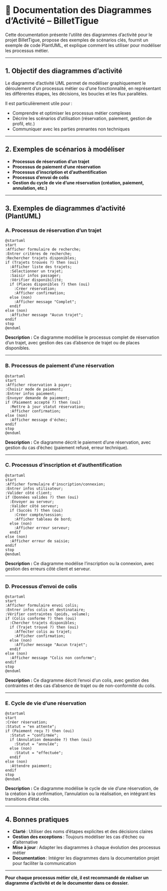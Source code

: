 # 🔄 Documentation des Diagrammes d’Activité – BilletTigue

Cette documentation présente l’utilité des diagrammes d’activité pour le projet BilletTigue, propose des exemples de scénarios clés, fournit un exemple de code PlantUML, et explique comment les utiliser pour modéliser les processus métier.

---

## 1. Objectif des diagrammes d’activité

Le diagramme d’activité UML permet de modéliser graphiquement le déroulement d’un processus métier ou d’une fonctionnalité, en représentant les différentes étapes, les décisions, les boucles et les flux parallèles.

Il est particulièrement utile pour :
- Comprendre et optimiser les processus métier complexes
- Décrire les scénarios d’utilisation (réservation, paiement, gestion de profil, etc.)
- Communiquer avec les parties prenantes non techniques

---

## 2. Exemples de scénarios à modéliser

- **Processus de réservation d’un trajet**
- **Processus de paiement d’une réservation**
- **Processus d’inscription et d’authentification**
- **Processus d’envoi de colis**
- **Gestion du cycle de vie d’une réservation (création, paiement, annulation, etc.)**

---

## 3. Exemples de diagrammes d’activité (PlantUML)

### **A. Processus de réservation d’un trajet**

```plantuml
@startuml
start
:Afficher formulaire de recherche;
:Entrer critères de recherche;
:Rechercher trajets disponibles;
if (Trajets trouvés ?) then (oui)
  :Afficher liste des trajets;
  :Sélectionner un trajet;
  :Saisir infos passager;
  :Vérifier disponibilité;
  if (Places disponibles ?) then (oui)
    :Créer réservation;
    :Afficher confirmation;
  else (non)
    :Afficher message "Complet";
  endif
else (non)
  :Afficher message "Aucun trajet";
endif
stop
@enduml
```

**Description :**
Ce diagramme modélise le processus complet de réservation d’un trajet, avec gestion des cas d’absence de trajet ou de places disponibles.

---

### **B. Processus de paiement d’une réservation**

```plantuml
@startuml
start
:Afficher réservation à payer;
:Choisir mode de paiement;
:Entrer infos paiement;
:Envoyer demande de paiement;
if (Paiement accepté ?) then (oui)
  :Mettre à jour statut réservation;
  :Afficher confirmation;
else (non)
  :Afficher message d'échec;
endif
stop
@enduml
```

**Description :**
Ce diagramme décrit le paiement d’une réservation, avec gestion du cas d’échec (paiement refusé, erreur technique).

---

### **C. Processus d’inscription et d’authentification**

```plantuml
@startuml
start
:Afficher formulaire d'inscription/connexion;
:Entrer infos utilisateur;
:Valider côté client;
if (Données valides ?) then (oui)
  :Envoyer au serveur;
  :Valider côté serveur;
  if (Succès ?) then (oui)
    :Créer compte/session;
    :Afficher tableau de bord;
  else (non)
    :Afficher erreur serveur;
  endif
else (non)
  :Afficher erreur de saisie;
endif
stop
@enduml
```

**Description :**
Ce diagramme modélise l’inscription ou la connexion, avec gestion des erreurs côté client et serveur.

---

### **D. Processus d’envoi de colis**

```plantuml
@startuml
start
:Afficher formulaire envoi colis;
:Entrer infos colis et destinataire;
:Vérifier contraintes (poids, volume);
if (Colis conforme ?) then (oui)
  :Chercher trajets disponibles;
  if (Trajet trouvé ?) then (oui)
    :Affecter colis au trajet;
    :Afficher confirmation;
  else (non)
    :Afficher message "Aucun trajet";
  endif
else (non)
  :Afficher message "Colis non conforme";
endif
stop
@enduml
```

**Description :**
Ce diagramme décrit l’envoi d’un colis, avec gestion des contraintes et des cas d’absence de trajet ou de non-conformité du colis.

---

### **E. Cycle de vie d’une réservation**

```plantuml
@startuml
start
:Créer réservation;
:Statut = "en attente";
if (Paiement reçu ?) then (oui)
  :Statut = "confirmée";
  if (Annulation demandée ?) then (oui)
    :Statut = "annulée";
  else (non)
    :Statut = "effectuée";
  endif
else (non)
  :Attendre paiement;
endif
stop
@enduml
```

**Description :**
Ce diagramme modélise le cycle de vie d’une réservation, de la création à la confirmation, l’annulation ou la réalisation, en intégrant les transitions d’état clés.

---

## 4. Bonnes pratiques
- **Clarté** : Utiliser des noms d’étapes explicites et des décisions claires
- **Gestion des exceptions** : Toujours modéliser les cas d’échec ou d’alternative
- **Mise à jour** : Adapter les diagrammes à chaque évolution des processus métier
- **Documentation** : Intégrer les diagrammes dans la documentation projet pour faciliter la communication

---

**Pour chaque processus métier clé, il est recommandé de réaliser un diagramme d’activité et de le documenter dans ce dossier.** 